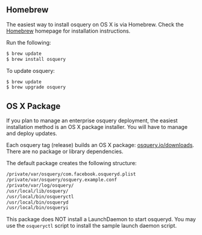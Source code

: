 ## Homebrew

The easiest way to install osquery on OS X is via Homebrew. Check the [Homebrew](http://brew.sh/) homepage for installation instructions.

Run the following:

```bash
$ brew update
$ brew install osquery
```

To update osquery:

```bash
$ brew update
$ brew upgrade osquery
```

## OS X Package

If you plan to manage an enterprise osquery deployment, the easiest installation method is
an OS X package installer. You will have to manage and deploy updates.

Each osquery tag (release) builds an OS X package:
[osquery.io/downloads](http://osquery.io/downloads/).
There are no package or library dependencies.

The default package creates the following structure:

```sh
/private/var/osquery/com.facebook.osqueryd.plist
/private/var/osquery/osquery.example.conf
/private/var/log/osquery/
/usr/local/lib/osquery/
/usr/local/bin/osqueryctl
/usr/local/bin/osqueryd
/usr/local/bin/osqueryi
```

This package does NOT install a LaunchDaemon to start osqueryd. You may use the `osqueryctl` script to install the sample launch daemon script.
